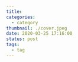 ```yaml
---
title: 
categories:
  - category
thumbnail: ./cover.jpeg
date: 2020-03-25 17:16:00
status: post
tags:
  - tag
---
```

